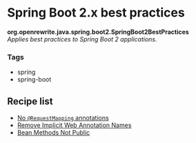 # Spring Boot 2.x best practices

**org.openrewrite.java.spring.boot2.SpringBoot2BestPractices**  
_Applies best practices to Spring Boot 2 applications._

### Tags

* spring
* spring-boot

## Recipe list

* [No `@RequestMapping` annotations](../norequestmappingannotation.md)
* [Remove Implicit Web Annotation Names](../implicitwebannotationnames.md)
* [Bean Methods Not Public](../beanmethodsnotpublic.md)


